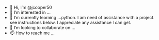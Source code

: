 - 👋 Hi, I’m @jcooper50
- 👀 I’m interested in ...
- 🌱 I’m currently learning ...python. I am need of assistance with a project. see instructions below. I appreciate any assistance I can get.
- 💞️ I’m looking to collaborate on ...
- 📫 How to reach me ...

<!---
jcooper50/jcooper50 is a ✨ special ✨ repository because its `README.md` (this file) appears on your GitHub profile.
You can click the Preview link to take a look at your changes.
--->

